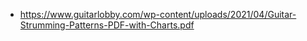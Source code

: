 - https://www.guitarlobby.com/wp-content/uploads/2021/04/Guitar-Strumming-Patterns-PDF-with-Charts.pdf